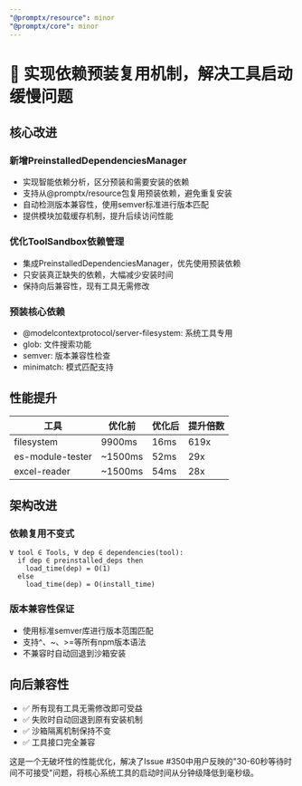 ```yaml
---
"@promptx/resource": minor
"@promptx/core": minor
---
```


# 🚀 实现依赖预装复用机制，解决工具启动缓慢问题

## 核心改进

### 新增PreinstalledDependenciesManager

- 实现智能依赖分析，区分预装和需要安装的依赖
- 支持从@promptx/resource包复用预装依赖，避免重复安装
- 自动检测版本兼容性，使用semver标准进行版本匹配
- 提供模块加载缓存机制，提升后续访问性能

### 优化ToolSandbox依赖管理

- 集成PreinstalledDependenciesManager，优先使用预装依赖
- 只安装真正缺失的依赖，大幅减少安装时间
- 保持向后兼容性，现有工具无需修改

### 预装核心依赖

- @modelcontextprotocol/server-filesystem: 系统工具专用
- glob: 文件搜索功能
- semver: 版本兼容性检查
- minimatch: 模式匹配支持

## 性能提升

| 工具 | 优化前 | 优化后 | 提升倍数 |
|------|--------|--------|----------|
| filesystem | 9900ms | 16ms | 619x |
| es-module-tester | ~1500ms | 52ms | 29x |
| excel-reader | ~1500ms | 54ms | 28x |

## 架构改进

### 依赖复用不变式

```text
∀ tool ∈ Tools, ∀ dep ∈ dependencies(tool):
  if dep ∈ preinstalled_deps then
    load_time(dep) = O(1)
  else
    load_time(dep) = O(install_time)
```

### 版本兼容性保证

- 使用标准semver库进行版本范围匹配
- 支持^、~、>=等所有npm版本语法
- 不兼容时自动回退到沙箱安装

## 向后兼容性

- ✅ 所有现有工具无需修改即可受益
- ✅ 失败时自动回退到原有安装机制
- ✅ 沙箱隔离机制保持不变
- ✅ 工具接口完全兼容

这是一个无破坏性的性能优化，解决了Issue #350中用户反映的"30-60秒等待时间不可接受"问题，将核心系统工具的启动时间从分钟级降低到毫秒级。
